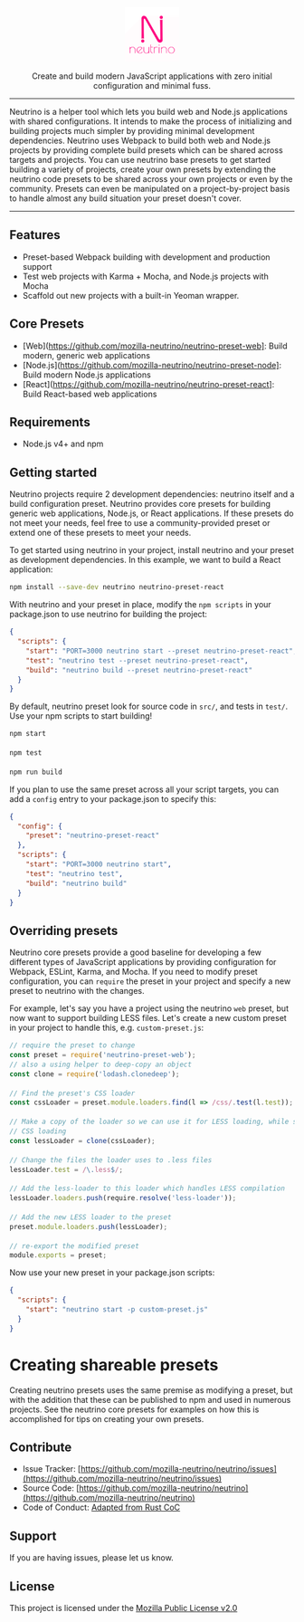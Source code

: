<p align="center">
  <img src="neutrino.png" height="96" />
</p>

<p align="center">Create and build modern JavaScript applications with zero initial configuration and minimal fuss.</p>

---

Neutrino is a helper tool which lets you build web and Node.js applications with shared
configurations. It intends to make the process of initializing and building projects much simpler by
providing minimal development dependencies. Neutrino uses Webpack to build both web and Node.js
projects by providing complete build presets which can be shared across targets and projects. You
can use neutrino base presets to get started building a variety of projects, create your own
presets by extending the neutrino code presets to be shared across your own projects or even by the
community. Presets can even be manipulated on a project-by-project basis to handle almost any build
situation your preset doesn't cover.

---

## Features

- Preset-based Webpack building with development and production support
- Test web projects with Karma + Mocha, and Node.js projects with Mocha
- Scaffold out new projects with a built-in Yeoman wrapper.

## Core Presets

- [Web](https://github.com/mozilla-neutrino/neutrino-preset-web]: Build modern, generic web applications
- [Node.js](https://github.com/mozilla-neutrino/neutrino-preset-node]: Build modern Node.js applications
- [React](https://github.com/mozilla-neutrino/neutrino-preset-react]: Build React-based web applications

## Requirements

- Node.js v4+ and npm

## Getting started

Neutrino projects require 2 development dependencies: neutrino itself and a build configuration
preset. Neutrino provides core presets for building generic web applications, Node.js, or React
applications. If these presets do not meet your needs, feel free to use a community-provided preset
or extend one of these presets to meet your needs.

To get started using neutrino in your project, install neutrino and your preset as development
dependencies. In this example, we want to build a React application:

```sh
npm install --save-dev neutrino neutrino-preset-react
```

With neutrino and your preset in place, modify the `npm scripts` in your package.json to use
neutrino for building the project:

```json
{
  "scripts": {
    "start": "PORT=3000 neutrino start --preset neutrino-preset-react",
    "test": "neutrino test --preset neutrino-preset-react",
    "build": "neutrino build --preset neutrino-preset-react"
  }
}
```

By default, neutrino preset look for source code in `src/`, and tests in `test/`. Use your npm
scripts to start building!

```sh
npm start

npm test

npm run build
```

If you plan to use the same preset across all your script targets, you can add a `config` entry to
your package.json to specify this:

```json
{
  "config": {
    "preset": "neutrino-preset-react"
  },
  "scripts": {
    "start": "PORT=3000 neutrino start",
    "test": "neutrino test",
    "build": "neutrino build"
  }
}
```

## Overriding presets

Neutrino core presets provide a good baseline for developing a few different types of JavaScript
applications by providing configuration for Webpack, ESLint, Karma, and Mocha. If you need to modify
preset configuration, you can `require` the preset in your project and specify a new preset to
neutrino with the changes.

For example, let's say you have a project using the neutrino `web` preset, but now want to support
building LESS files. Let's create a new custom preset in your project to handle this, e.g.
`custom-preset.js`:

```js
// require the preset to change
const preset = require('neutrino-preset-web');
// also a using helper to deep-copy an object
const clone = require('lodash.clonedeep');

// Find the preset's CSS loader
const cssLoader = preset.module.loaders.find(l => /css/.test(l.test));

// Make a copy of the loader so we can use it for LESS loading, while still keeping normal
// CSS loading
const lessLoader = clone(cssLoader);

// Change the files the loader uses to .less files
lessLoader.test = /\.less$/;

// Add the less-loader to this loader which handles LESS compilation
lessLoader.loaders.push(require.resolve('less-loader'));

// Add the new LESS loader to the preset
preset.module.loaders.push(lessLoader);

// re-export the modified preset
module.exports = preset;
```

Now use your new preset in your package.json scripts:

```json
{
  "scripts": {
    "start": "neutrino start -p custom-preset.js"
  }
}
```

# Creating shareable presets

Creating neutrino presets uses the same premise as modifying a preset, but with the addition that
these can be published to npm and used in numerous projects. See the neutrino core presets for
examples on how this is accomplished for tips on creating your own presets.

## Contribute

- Issue Tracker: [https://github.com/mozilla-neutrino/neutrino/issues](https://github.com/mozilla-neutrino/neutrino/issues)
- Source Code: [https://github.com/mozilla-neutrino/neutrino](https://github.com/mozilla-neutrino/neutrino)
- Code of Conduct: [Adapted from Rust CoC](https://www.rust-lang.org/conduct.html)

## Support

If you are having issues, please let us know.

## License

This project is licensed under the [Mozilla Public License v2.0](https://github.com/mozilla-neutrino/neutrino/blob/master/LICENSE)

